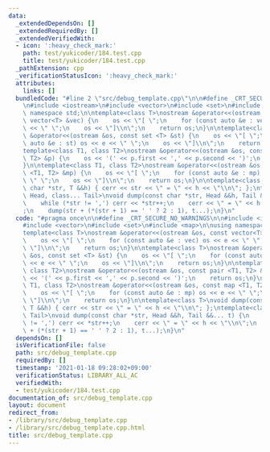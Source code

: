 ```yaml
---
data:
  _extendedDependsOn: []
  _extendedRequiredBy: []
  _extendedVerifiedWith:
  - icon: ':heavy_check_mark:'
    path: test/yukicoder/184.test.cpp
    title: test/yukicoder/184.test.cpp
  _pathExtension: cpp
  _verificationStatusIcon: ':heavy_check_mark:'
  attributes:
    links: []
  bundledCode: "#line 2 \"src/debug_template.cpp\"\n\n#define _CRT_SECURE_NO_WARNINGS\n\
    \n#include <iostream>\n#include <vector>\n#include <set>\n#include <map>\n\nusing\
    \ namespace std;\n\ntemplate<class T>\nostream &operator<<(ostream &os, const\
    \ vector<T> &vec) {\n    os << \"[ \";\n    for (const auto &e : vec) os << e\
    \ << \" \";\n    os << \"]\\n\";\n    return os;\n}\n\ntemplate<class T>\nostream\
    \ &operator<<(ostream &os, const set <T> &st) {\n    os << \"[ \";\n    for (const\
    \ auto &e : st) os << e << \" \";\n    os << \"]\\n\";\n    return os;\n}\n\n\
    template<class T1, class T2>\nostream &operator<<(ostream &os, const pair <T1,\
    \ T2> &p) {\n    os << '(' << p.first << ',' << p.second << ')';\n    return os;\n\
    }\n\ntemplate<class T1, class T2>\nostream &operator<<(ostream &os, const map\
    \ <T1, T2> &mp) {\n    os << \"[ \";\n    for (const auto &e : mp) os << e <<\
    \ \" \";\n    os << \"]\\n\";\n    return os;\n}\n\ntemplate<class T>\nvoid dump(const\
    \ char *str, T &&h) { cerr << str << \" = \" << h << \"\\n\"; };\ntemplate<class\
    \ Head, class... Tail>\nvoid dump(const char *str, Head &&h, Tail &&... t) {\n\
    \    while (*str != ',') cerr << *str++;\n    cerr << \" = \" << h << \"\\n\"\
    ;\n    dump(str + (*(str + 1) == ' ' ? 2 : 1), t...);\n}\n"
  code: "#pragma once\n\n#define _CRT_SECURE_NO_WARNINGS\n\n#include <iostream>\n\
    #include <vector>\n#include <set>\n#include <map>\n\nusing namespace std;\n\n\
    template<class T>\nostream &operator<<(ostream &os, const vector<T> &vec) {\n\
    \    os << \"[ \";\n    for (const auto &e : vec) os << e << \" \";\n    os <<\
    \ \"]\\n\";\n    return os;\n}\n\ntemplate<class T>\nostream &operator<<(ostream\
    \ &os, const set <T> &st) {\n    os << \"[ \";\n    for (const auto &e : st) os\
    \ << e << \" \";\n    os << \"]\\n\";\n    return os;\n}\n\ntemplate<class T1,\
    \ class T2>\nostream &operator<<(ostream &os, const pair <T1, T2> &p) {\n    os\
    \ << '(' << p.first << ',' << p.second << ')';\n    return os;\n}\n\ntemplate<class\
    \ T1, class T2>\nostream &operator<<(ostream &os, const map <T1, T2> &mp) {\n\
    \    os << \"[ \";\n    for (const auto &e : mp) os << e << \" \";\n    os <<\
    \ \"]\\n\";\n    return os;\n}\n\ntemplate<class T>\nvoid dump(const char *str,\
    \ T &&h) { cerr << str << \" = \" << h << \"\\n\"; };\ntemplate<class Head, class...\
    \ Tail>\nvoid dump(const char *str, Head &&h, Tail &&... t) {\n    while (*str\
    \ != ',') cerr << *str++;\n    cerr << \" = \" << h << \"\\n\";\n    dump(str\
    \ + (*(str + 1) == ' ' ? 2 : 1), t...);\n}\n"
  dependsOn: []
  isVerificationFile: false
  path: src/debug_template.cpp
  requiredBy: []
  timestamp: '2021-01-18 09:28:02+09:00'
  verificationStatus: LIBRARY_ALL_AC
  verifiedWith:
  - test/yukicoder/184.test.cpp
documentation_of: src/debug_template.cpp
layout: document
redirect_from:
- /library/src/debug_template.cpp
- /library/src/debug_template.cpp.html
title: src/debug_template.cpp
---
```

